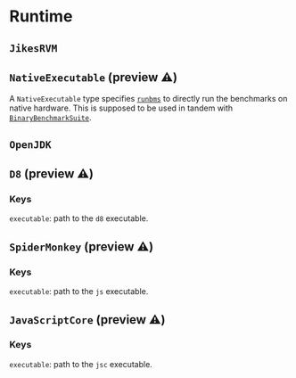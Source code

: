 # Runtime

## `JikesRVM`

## `NativeExecutable` (preview ⚠️)
A `NativeExecutable` type specifies [`runbms`](../commands/runbms.md) to
directly run the benchmarks on native hardware. This is supposed to be used in
tandem with
[`BinaryBenchmarkSuite`](./suite.md#BinaryBenchmarkSuite).

## `OpenJDK`

## `D8` (preview ⚠️)
### Keys
`executable`: path to the `d8` executable.

## `SpiderMonkey` (preview ⚠️)
### Keys
`executable`: path to the `js` executable.

## `JavaScriptCore` (preview ⚠️)
### Keys
`executable`: path to the `jsc` executable.
